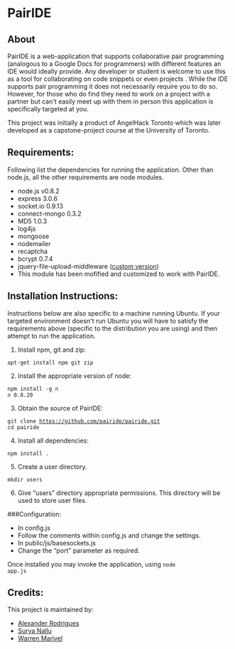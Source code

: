 PairIDE
=======

About
-----

PairIDE is a web-application that supports collaborative pair programming (analogous to a Google Docs for programmers) with different features an IDE would ideally provide. Any developer or student is welcome to use this as a tool for collaborating on code snippets or even projects . While the IDE supports pair programming it does not necessarily require you to do so. However, for those who do find they need to work on a project with a partner but can't easily meet up with them in person this application is specifically targeted at you.

This project was initially a product of AngelHack Toronto which was later developed as a capstone-project course at the University of Toronto.


Requirements:
------------

Following list the dependencies for running the application. Other than node.js, all the other requirements are node modules.

 * node.js v0.8.2
 * express 3.0.6
 * socket.io 0.9.13
 * connect-mongo 0.3.2
 * MD5 1.0.3
 * log4js
 * mongoose
 * nodemailer
 * recaptcha
 * bcrypt 0.7.4
 * jquery-file-upload-middleware ([custom version](https://github.com/ayrus/jquery-file-upload-middleware))
  * This module has been mofified and customized to work with PairIDE.


Installation Instructions:
--------------------------

Instructions below are also specific to a machine running Ubuntu. If your targeted environment doesn't run Ubuntu you will have to satisfy the requirements above (specific to the distribution you are using) and then attempt to run the application.

1) Install npm, git and zip:

<code>apt-get install npm git zip</code>

2) Install the appropriate version of node:

<code>npm install -g n</code><br/>
<code>n 0.8.20</code>

3) Obtain the source of PairIDE:

<code>git clone https://github.com/pairide/pairide.git</code><br/>
<code>cd pairide</code>

4) Install all dependencies:

<code>npm install .</code>

5) Create a user directory.

<code>mkdir users</code>

6) Give “users” directory appropriate permissions. This directory will be used to store user files.

###Configuration:

* In config.js
 * Follow the comments within config.js and change the settings.
* In public/js/basesockets.js
 * Change the “port” parameter as required.

Once installed you may invoke the application, using <code>node app.js</code>

Credits:
--------

This project is maintained by:

* [Alexander Rodrigues](https://github.com/ajrod)
* [Surya Nallu](https://github.com/ayrus)
* [Warren Marivel](https://github.com/ufowam)

